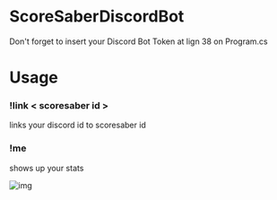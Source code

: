 # ScoreSaberDiscordBot
Don't forget to insert your Discord Bot Token at lign 38 on Program.cs
# Usage
### !link < scoresaber id >
links your discord id to scoresaber id
### !me 
shows up your stats

![img](https://i.imgur.com/w4M6xel.png)
